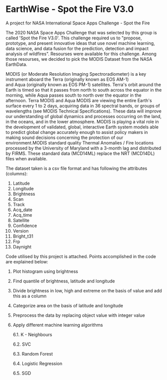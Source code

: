 # EarthWise - Spot the Fire V3.0
A project for NASA International Space Apps Challenge - Spot the Fire 

The 2020 NASA Space Apps Challenge that was selected by this group is called 'Spot the Fire V3.0'. This challenge required us to "propose, prototype, and present innovative ideas that use novel machine learning, data science, and data fusion for the prediction, detection and impact analysis of wildfires". Resourses were available for this challenge. Among those resourses, we decided to pick the MODIS Dataset from the NASA EarthData. 

MODIS (or Moderate Resolution Imaging Spectroradiometer) is a key instrument aboard the Terra (originally known as EOS AM-1) and Aqua (originally known as EOS PM-1) satellites. Terra's orbit around the Earth is timed so that it passes from north to south across the equator in the morning, while Aqua passes south to north over the equator in the afternoon. Terra MODIS and Aqua MODIS are viewing the entire Earth's surface every 1 to 2 days, acquiring data in 36 spectral bands, or groups of wavelengths (see MODIS Technical Specifications). These data will improve our understanding of global dynamics and processes occurring on the land, in the oceans, and in the lower atmosphere. MODIS is playing a vital role in the development of validated, global, interactive Earth system models able to predict global change accurately enough to assist policy makers in making sound decisions concerning the protection of our environment.MODIS standard quality Thermal Anomalies / Fire locations processed by the University of Maryland with a 3-month lag and distributed by FIRMS. These standard data (MCD14ML) replace the NRT (MCD14DL) files when available. 

The dataset taken is a csv file format and has following the attributes (columns):

1. Latitude
2. Longitude
3. Brightness
4. Scan
5. Track 
6. Acq_date
7. Acq_time
8. Satellite
9. Confidence
10. Version
11. Bright_t31
12. Frp
13. Daynight

Code utilised by this project is attached. Points accomplished in the code are explained below:

1. Plot histogram using brightness

2. Find quantile of brightness, latitude and longitude

3. Divide brightness in low, high and extreme on the basis of value and add this as a column

4. Categorize area on the basis of latitude and longitude

5. Preprocess the data by replacing object value with integer value

6. Apply different machine learning algorithms

    6.1. K - Neighbours
    
    6.2. SVC
    
    6.3. Random Forest
    
    6.4. Logistic Regression
    
    6.5. SGD
    
